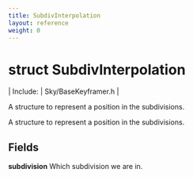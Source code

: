 ```yaml
---
title: SubdivInterpolation
layout: reference
weight: 0
---
```

struct SubdivInterpolation
===

| Include: | Sky/BaseKeyframer.h |

A structure to represent a position in the subdivisions.
  



A structure to represent a position in the subdivisions.
  


Fields
---

**subdivision**  Which subdivision we are in.
